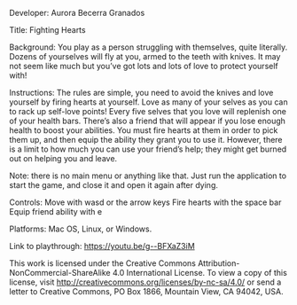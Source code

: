 ﻿Developer:
Aurora Becerra Granados


Title:
Fighting Hearts


Background:
You play as a person struggling with themselves, quite literally. Dozens of yourselves will fly at you, armed to the teeth with knives. It may not seem like much but you’ve got lots and lots of love to protect yourself with! 


Instructions:
The rules are simple, you need to avoid the knives and love yourself by firing hearts at yourself. Love as many of your selves as you can to rack up self-love points! Every five selves that you love will replenish one of your health bars. There’s also a friend that will appear if you lose enough health to boost your abilities. You must fire hearts at them in order to pick them up, and then equip the ability they grant you to use it. However, there is a limit to how much you can use your friend’s help; they might get burned out on helping you and leave.


Note: there is no main menu or anything like that. Just run the application to start the game, and close it and open it again after dying.


Controls:
Move with wasd or the arrow keys
Fire hearts with the space bar
Equip friend ability with e


Platforms:
Mac OS, Linux, or Windows.


Link to playthrough:
https://youtu.be/g--BFXaZ3iM


This work is licensed under the Creative Commons Attribution-NonCommercial-ShareAlike 4.0 International License.
To view a copy of this license, visit http://creativecommons.org/licenses/by-nc-sa/4.0/ or send a letter to Creative Commons, PO Box 1866, Mountain View, CA 94042, USA.
